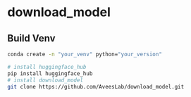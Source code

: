 # download_model

## Build Venv
```bash
conda create -n "your_venv" python="your_version"
```


```bash
# install huggingface_hub 
pip install huggingface_hub
# install download_model
git clone https://github.com/AveesLab/download_model.git
```